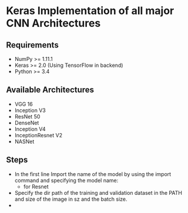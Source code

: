 # Keras Implementation of all major CNN Architectures

## Requirements
  * NumPy >= 1.11.1
  * Keras >= 2.0 (Using TensorFlow in backend)
  * Python >= 3.4

## Available Architectures
  * VGG 16
  * Inception V3
  * ResNet 50
  * DenseNet
  * Inception V4
  * InceptionResnet V2 
  * NASNet

## Steps
  * In the first line Import the name of the model by using the import command and specifying the model name:
	* for Resnet 
  * Specify the dir path of the training and validation dataset in the PATH and size of the image in sz and the batch size. 
  * 
